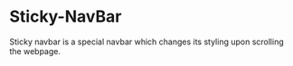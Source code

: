 # Sticky-NavBar
Sticky navbar is a special navbar which changes its styling upon scrolling the webpage.
